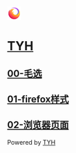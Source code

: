 <meta charset="utf-8">
<title>
    TYH
</title>
<meta name="description" content="">
<meta name="viewport" content="width=device-width, initial-scale=1, maximum-scale=1, user-scalable=no">
<link rel="stylesheet" href="https://t-yuhao.github.io/styles/main.css">
<div id="app" class="main">
    <div class="site-header-container">
        <div class="site-header">
            <div class="left">
                <a href="https://t-yuhao.github.io">
                    <img class="avatar" src="favicon.ico" alt="" width="32px" height="32px">
                </a>
                <a href="https://t-yuhao.github.io">
                    <h1 class="site-title">
                        TYH
                    </h1>
                </a>
            </div>
            <div class="right">
                <transition name="fade">
                    <i class="icon" :class="{ 'icon-close-outline': menuVisible, 'icon-menu-outline': !menuVisible }"
                    @click="menuVisible = !menuVisible">
                    </i>
                </transition>
            </div>
        </div>
    </div>
    <div class="content-container">
        <section class="post-item">
            <div class="content">
                <a href="./MX/">
                    <h2 class="post-title">
                        00-毛选
                    </h2>
                </a>
            </div>
            <div class="content">
                <a href="./firefox/00-firefox样式.md">
                    <h2 class="post-title">
                        01-firefox样式
                    </h2>
                </a>
            </div>
            <div class="content">
                <a href="./src/browser.md">
                    <h2 class="post-title">
                        02-浏览器页面
                    </h2>
                </a>
            </div>
        </section>
        <div class="pagination-container">
        </div>
    </div>
    <div class="site-footer">
        <div class="slogan">
        </div>
        <div class="social-container">
            <a href="https://github.com/t-yuhao" target="_blank">
                <i class="fab fa-github">
                </i>
            </a>
            <a href="https://www.zhihu.com/people/T--Y--H" target="_blank">
                <i class="fab fa-zhihu">
                </i>
            </a>
        </div>
        Powered by
        <a href="https://t-yuhao.github.io/" target="_blank">
            TYH
        </a>
    </div>
</div>
<script type="application/javascript">
    hljs.initHighlightingOnLoad() var app = new Vue({
        el: '#app',
        data: {
            menuVisible: false,
        },
    })
</script>